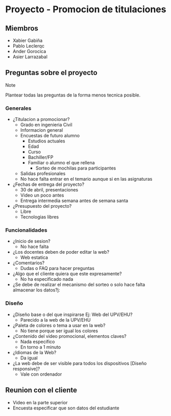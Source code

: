 # Proyecto - Promocion de titulaciones

## Miembros

- Xabier Gabiña
- Pablo Leclerqc
- Ander Gorocica
- Asier Larrazabal

## Preguntas sobre el proyecto

> [!NOTE]
> Plantear todas las preguntas de la forma menos tecnica posible.

### Generales

- ¿Titulacion a promocionar?
  - Grado en ingenieria Civil
  - Informacion general
  - Encuestas de futuro alumno
    - Estudios actuales
    - Edad
    - Curso
    - Bachiller/FP
    - Familiar o alumno el que rellena
      - Sorteo de mochilas para participantes
  - Salidas profesionales
  - No hace falta entrar en el temario aunque si en las asignaturas
- ¿Fechas de entrega del proyecto?
  - 30 de abril, presentaciones
  - Video un poco antes
  - Entrega intermedia semana antes de semana santa
- ¿Presupuesto del proyecto?
  - Libre
  - Tecnologias libres

### Funcionalidades

- ¿Inicio de sesion?
  - No hace falta
- ¿Los docentes deben de poder editar la web?
  - Web estatica
- ¿Comentarios?
  - Dudas o FAQ para hacer preguntas
- ¿Algo que el cliente quiera que este expresamente?
  - No ha especificado nada
- ¿Se debe de realizar el mecanismo del sorteo o solo hace falta almacenar los datos?j:

### Diseño

- ¿Diseño base o del que inspirarse Ej: Web del UPV/EHU?
  - Parecido a la web de la UPV/EHU
- ¿Paleta de colores o tema a usar en la web?
  - No tiene porque ser igual los colores
- ¿Contenido del video promocional, elementos claves?
  - Nada especifico
  - En torno a 1 minuto
- ¿Idiomas de la Web?
  - Da igual
- ¿La web debe de ser visible para todos los dispositivos [Diseño responsive]?
  - Vale con ordenador

## Reunion con el cliente

- Video en la parte superior
- Encuesta especificar que son datos del estudiante

